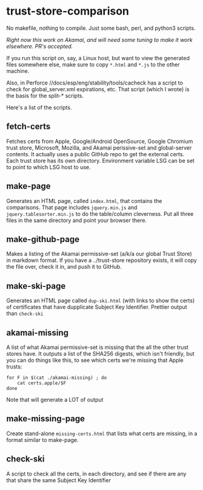 # trust-store-comparison

No makefile, nothing to compile.  Just some bash, perl, and python3 scripts.

*Right now this work on Akamai, and will need some tuning to make it
work elsewhere.  PR's accepted.*

If you run this script on, say, a Linux host, but want to view the
generated files somewhere else, make sure to copy `*.html` and `*.js`
to the other machine.

Also, in Perforce //docs/esp/eng/stability/tools/cacheck has a script
to check for global_server.xml expirations, etc. That script (which I
wrote) is the basis for the split-* scripts.

Here's a list of the scripts.

## fetch-certs

Fetches certs from Apple, Google/Android OpenSource, Google Chromium trust
store, Microsoft, Mozilla, and Akamai perissive-set and global-server
contents.  It actually uses a public GitHub repo to get the external certs.
Each trust store has its own directory.  Environment variable LSG can
be set to point to which LSG host to use.

## make-page

Generates an HTML page, called `index.html`, that contains the comparisons.
That page includes `jquery.min.js` and `jquery.tablesorter.min.js` to do the
table/column cleverness.  Put all three files in the same directory and point
your browser there.

## make-github-page

Makes a listing of the Akamai permissive-set (a/k/a our global Trust Store)
in markdown format.  If you have a ../trust-store repository exists, it
will copy the file over, check it in, and push it to GitHub.

## make-ski-page

Generates an HTML page called `dup-ski.html` (with links to show the certs)
of certificates that have dupplicate Subject Key Identifier. Prettier output
than `check-ski`

## akamai-missing

A list of what Akamai permissive-set is missing that the all the other
trust stores have. It outputs a list of the SHA256 digests, which isn't
friendly, but you can do things like this, to see
which certs we're missing that Apple trusts:

```
for F in $(cat ./akamai-missing) ; do
    cat certs.apple/$F
done
```

Note that will generate a LOT of output

## make-missing-page

Create stand-alone `missing-certs.html` that lists what certs are missing,
in a format similar to make-page.

## check-ski

A script to check all the certs, in each directory, and see if there
are any that share the same Subject Key Identifier

